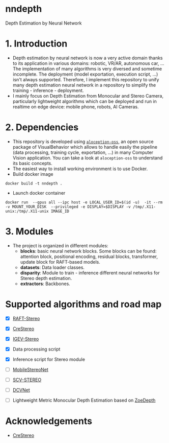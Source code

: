 # nndepth
Depth Estimation by Neural Network


# 1. Introduction
- Depth estimation by neural network is now a very active domain thanks to its application in various domains: robotic, VR/AR, autonomous car, ... The implementation of many algorithms is very diversed and sometime incomplete. The deployment (model exportation, execution script, ...) isn't always supported. Therefore, I implement this repository to unify many depth estimation neural network in a repository to simplify the training - inference - deployment.
- I mainly focus on Depth Estimation from Monocular and Stereo Camera, particularly lightweight algorithms which can be deployed and run in realtime on edge device: mobile phone, robots, AI Cameras.

# 2. Dependencies
- This repository is developed using [`aloception-oss`](https://github.com/Visual-Behavior/aloception-oss), an open source package of VisualBehavior which allows to handle easily the pipeline (data processing, training cycle, exportation, ...) in many Computer Vision application. You can take a look at `aloception-oss` to understand its basic concepts.
- The easiest way to install working environment is to use Docker.
- Build docker image
```
docker build -t nndepth .
```
- Launch docker container
```
docker run  --gpus all --ipc host -e LOCAL_USER_ID=$(id -u)  -it --rm  -v MOUNT_YOUR_DISK  --privileged -e DISPLAY=$DISPLAY -v /tmp/.X11-unix:/tmp/.X11-unix IMAGE_ID
```

# 3. Modules
- The project is organized in different modules:
    - **blocks**: basic neural network blocks. Some blocks can be found: attention block, positional encoding, residual blocks, transformer, update block for RAFT-based models.
    - **datasets**: Data loader classes.
    - **disparity**: Module to train - inference different neural networks for Stereo depth estimation.
    - **extractors**: Backbones.


# Supported algorithms and road map
- [x] [RAFT-Stereo](https://arxiv.org/pdf/2109.07547.pdf)
- [x] [CreStereo](https://arxiv.org/abs/2203.11483)
- [x] [IGEV-Stereo](https://arxiv.org/pdf/2303.06615.pdf)
- [x] Data processing script
- [x] Inference script for Stereo module
- [ ] [MobileStereoNet](https://arxiv.org/pdf/2108.09770.pdf)
- [ ] [SCV-STEREO](https://arxiv.org/pdf/2107.08187.pdf)
- [ ] [DCVNet](https://arxiv.org/pdf/2103.17271.pdf)
- [ ] Lightweight Metric Monocular Depth Estimation based on [ZoeDepth](https://arxiv.org/abs/2302.12288)


# Acknowledgements
- [CreStereo](https://github.com/megvii-research/CREStereo)
